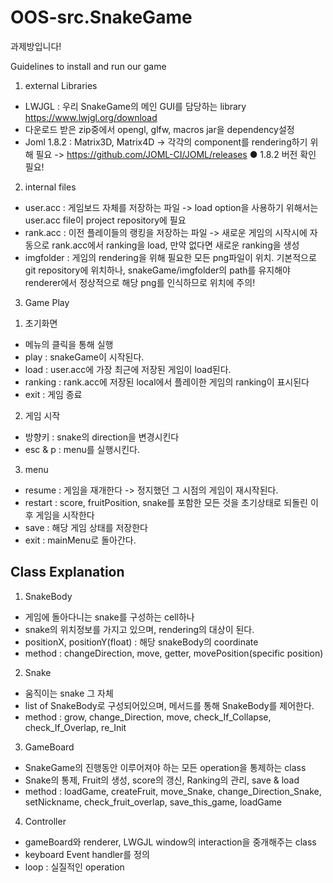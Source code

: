 # OOS-src.SnakeGame
과제방입니다!


Guidelines to install and run our game

1. external Libraries
- LWJGL : 우리 SnakeGame의 메인 GUI를 담당하는 library
  https://www.lwjgl.org/download
- 다운로드 받은 zip중에서 opengl, glfw, macros jar을 dependency설정
- Joml 1.8.2 : Matrix3D, Matrix4D -> 각각의 component를 rendering하기 위해 필요 -> https://github.com/JOML-CI/JOML/releases
  ● 1.8.2 버전 확인 필요!

2. internal files
- user.acc : 게임보드 자체를 저장하는 파일 -> load option을 사용하기 위해서는 user.acc file이 project repository에 필요
- rank.acc : 이전 플레이들의 랭킹을 저장하는 파일 -> 새로운 게임의 시작시에 자동으로 rank.acc에서 ranking을 load, 만약 없다면 새로운 ranking을 생성
- imgfolder : 게임의 rendering을 위해 필요한 모든 png파일이 위치. 기본적으로 git repository에 위치하나, snakeGame/imgfolder의 path를 유지해야 renderer에서 정상적으로 해당 png를 인식하므로 위치에 주의!

3. Game Play


1) 초기화면
- 메뉴의 클릭을 통해 실행
- play : snakeGame이 시작된다.
- load : user.acc에 가장 최근에 저장된 게임이 load된다.
- ranking : rank.acc에 저장된 local에서 플레이한 게임의 ranking이 표시된다
- exit : 게임 종료

2) 게임 시작
- 방향키 : snake의 direction을 변경시킨다
- esc & p : menu를 실행시킨다.

3) menu
- resume : 게임을 재개한다 -> 정지했던 그 시점의 게임이 재시작된다.
- restart : score, fruitPosition, snake를 포함한 모든 것을 초기상태로 되돌린 이후 게임을 시작한다
- save : 해당 게임 상태를 저장한다
- exit : mainMenu로 돌아간다.

Class Explanation
-
1. SnakeBody
- 게임에 돌아다니는 snake를 구성하는 cell하나
- snake의 위치정보를 가지고 있으며, rendering의 대상이 된다.
- positionX, positionY(float) : 해당 snakeBody의 coordinate
- method : changeDirection, move, getter, movePosition(specific position)

2. Snake
- 움직이는 snake 그 자체
- list of SnakeBody로 구성되어있으며, 메서드를 통해 SnakeBody를 제어한다.
- method : grow, change_Direction, move, check_If_Collapse, check_If_Overlap, re_Init

3. GameBoard
- SnakeGame의 진행동안 이루어져야 하는 모든 operation을 통제하는 class
- Snake의 통제, Fruit의 생성, score의 갱신, Ranking의 관리, save & load
- method : loadGame, createFruit, move_Snake, change_Direction_Snake, setNickname, check_fruit_overlap, save_this_game, loadGame

4. Controller
- gameBoard와 renderer, LWGJL window의 interaction을 중개해주는 class
- keyboard Event handler를 정의
- loop : 실질적인 operation